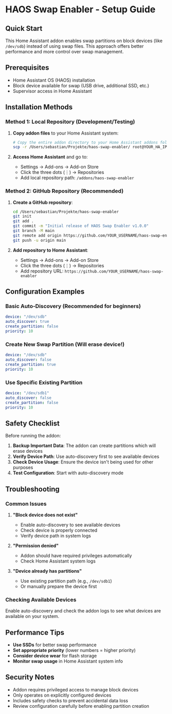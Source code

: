 # HAOS Swap Enabler - Setup Guide

## Quick Start

This Home Assistant addon enables swap partitions on block devices (like `/dev/sdb`) instead of using swap files. This approach offers better performance and more control over swap management.

## Prerequisites

- Home Assistant OS (HAOS) installation
- Block device available for swap (USB drive, additional SSD, etc.)
- Supervisor access in Home Assistant

## Installation Methods

### Method 1: Local Repository (Development/Testing)

1. **Copy addon files** to your Home Assistant system:
   ```bash
   # Copy the entire addon directory to your Home Assistant addons folder
   scp -r /Users/sebastian/Projekte/haos-swap-enabler/ root@YOUR_HA_IP:/addons/
   ```

2. **Access Home Assistant** and go to:
   - Settings → Add-ons → Add-on Store
   - Click the three dots (⋮) → Repositories
   - Add local repository path: `/addons/haos-swap-enabler`

### Method 2: GitHub Repository (Recommended)

1. **Create a GitHub repository**:
   ```bash
   cd /Users/sebastian/Projekte/haos-swap-enabler
   git init
   git add .
   git commit -m "Initial release of HAOS Swap Enabler v1.0.0"
   git branch -M main
   git remote add origin https://github.com/YOUR_USERNAME/haos-swap-enabler.git
   git push -u origin main
   ```

2. **Add repository to Home Assistant**:
   - Settings → Add-ons → Add-on Store
   - Click the three dots (⋮) → Repositories  
   - Add repository URL: `https://github.com/YOUR_USERNAME/haos-swap-enabler`

## Configuration Examples

### Basic Auto-Discovery (Recommended for beginners)
```yaml
device: "/dev/sdb"
auto_discover: true
create_partition: false
priority: 10
```

### Create New Swap Partition (Will erase device!)
```yaml
device: "/dev/sdb"
auto_discover: false
create_partition: true
priority: 10
```

### Use Specific Existing Partition
```yaml
device: "/dev/sdb1"
auto_discover: false
create_partition: false
priority: 10
```

## Safety Checklist

Before running the addon:

1. **Backup Important Data**: The addon can create partitions which will erase devices
2. **Verify Device Path**: Use auto-discovery first to see available devices
3. **Check Device Usage**: Ensure the device isn't being used for other purposes
4. **Test Configuration**: Start with auto-discovery mode

## Troubleshooting

### Common Issues

1. **"Block device does not exist"**
   - Enable auto-discovery to see available devices
   - Check device is properly connected
   - Verify device path in system logs

2. **"Permission denied"**
   - Addon should have required privileges automatically
   - Check Home Assistant system logs

3. **"Device already has partitions"**
   - Use existing partition path (e.g., `/dev/sdb1`)
   - Or manually prepare the device first

### Checking Available Devices

Enable auto-discovery and check the addon logs to see what devices are available on your system.

## Performance Tips

- **Use SSDs** for better swap performance
- **Set appropriate priority** (lower numbers = higher priority)
- **Consider device wear** for flash storage
- **Monitor swap usage** in Home Assistant system info

## Security Notes

- Addon requires privileged access to manage block devices
- Only operates on explicitly configured devices
- Includes safety checks to prevent accidental data loss
- Review configuration carefully before enabling partition creation
